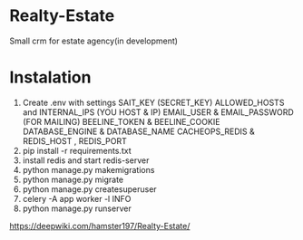 # Realty-Estate
Small crm for estate agency(in development)
# Instalation
1. Create .env with settings
SAIT_KEY (SECRET_KEY)
ALLOWED_HOSTS and INTERNAL_IPS (YOU HOST & IP)
EMAIL_USER & EMAIL_PASSWORD (FOR MAILING)
BEELINE_TOKEN & BEELINE_COOKIE
DATABASE_ENGINE & DATABASE_NAME
CACHEOPS_REDIS & REDIS_HOST , REDIS_PORT
2. pip install -r requirements.txt
3. install redis and start redis-server
4. python manage.py makemigrations
5. python manage.py migrate
6. python manage.py createsuperuser
7. celery -A app worker -l INFO
8. python manage.py runserver

 https://deepwiki.com/hamster197/Realty-Estate/
